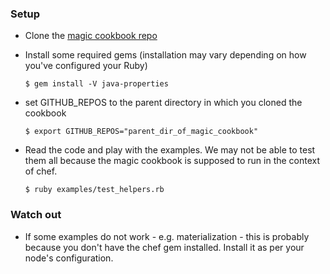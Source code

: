 ### Setup

  - Clone the [magic cookbook repo](https://github.com/sczizzo/magic-cookbook)

  - Install some required gems (installation may vary depending on how you've configured your Ruby)

    ```
    $ gem install -V java-properties
    ```

  - set GITHUB_REPOS to the parent directory in which you cloned the cookbook

    ```
    $ export GITHUB_REPOS="parent_dir_of_magic_cookbook"
    ```
  
  - Read the code and play with the examples. We may not be able to test them all because 
    the magic cookbook is supposed to run in the context of chef.

    ```
    $ ruby examples/test_helpers.rb
    ```

### Watch out

  - If some examples do not work - e.g. materialization - this is probably because you don't
    have the chef gem installed. Install it as per your node's configuration.
